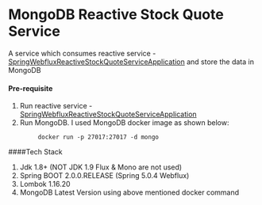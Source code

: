 # MongoDB Reactive Stock Quote Service

  A service which consumes reactive service - [SpringWebfluxReactiveStockQuoteServiceApplication](https://github.com/mgorav/spring-webflux-reactive-service/blob/master/README.md) and
  store the data in MongoDB

#### Pre-requisite
1. Run reactive service - [SpringWebfluxReactiveStockQuoteServiceApplication](https://github.com/mgorav/spring-webflux-reactive-service/blob/master/README.md) 
2. Run MongoDB. I used MongoDB docker image as shown below:
   ```
        docker run -p 27017:27017 -d mongo
   ```
    
   

####Tech Stack
1. Jdk 1.8+ (NOT JDK 1.9 Flux & Mono are not used)
2. Spring BOOT 2.0.0.RELEASE (Spring 5.0.4 Webflux)
3. Lombok 1.16.20
4. MongoDB Latest Version using above mentioned docker command



